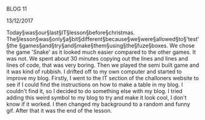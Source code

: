 
BLOG 11 

13/12/2017

Today§was§our§last§IT§lesson§before§christmas. The§lesson§was§only§a§bit§different§because§we§were§allowed§to§'test'§the §games§and§try§and§make§them§using§the§fuze§boxes. We chose the game 'Snake' as it looked much easier compared to the other games. It was not. We spent about 30 minutes copying out the lines and lines and lines of code, that was very boring. Then we played the semi built game and it was kind of rubbish. I drifted off to my own computer and started to improve my blog. Firstly, I went to the IT section of the challoners website to see if I could find the instructions on how to make a table in my blog. I couldn't find it, so I decided to do something else with my blog. I tried adding this weird symbol to my blog to try and make it look cool, I don't know if it worked. I then changed my background to a random and funny gif. After that it was the end of the lesson.
